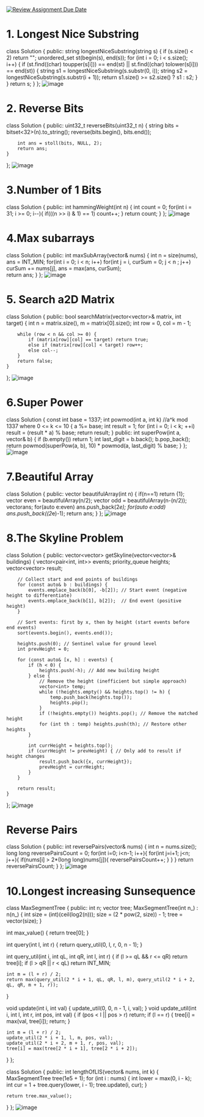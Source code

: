 [![Review Assignment Due Date](https://classroom.github.com/assets/deadline-readme-button-22041afd0340ce965d47ae6ef1cefeee28c7c493a6346c4f15d667ab976d596c.svg)](https://classroom.github.com/a/6wGdpkN5)
# 1. Longest Nice Substring
class Solution 
{
public:
string longestNiceSubstring(string s) {
        if (s.size() < 2) return "";
        unordered_set<char> st(begin(s), end(s));
        for (int i = 0; i < s.size(); i++) {
             if (st.find((char) toupper(s[i])) == end(st) || st.find((char) tolower(s[i])) == end(st)) {
                string s1 = longestNiceSubstring(s.substr(0, i));
                string s2 = longestNiceSubstring(s.substr(i + 1));
                return s1.size() >= s2.size() ? s1 : s2;
            }
        }
        return s;
    }
};
![image](https://github.com/user-attachments/assets/e607dd4e-587d-4c79-b3d9-a7da0cc9e519)

# 2. Reverse Bits
class Solution {
public:
    uint32_t reverseBits(uint32_t n) 
    {
        string bits = bitset<32>(n).to_string();
        reverse(bits.begin(), bits.end());

        int ans = stoll(bits, NULL, 2);
        return ans;
    }
};
![image](https://github.com/user-attachments/assets/34ec4029-7345-423f-a577-f4635cb7d5fa)
# 3.Number of 1 Bits
class Solution {
public:
    int hammingWeight(int n) {
        int count = 0;
        for(int i = 31; i >= 0; i--){
            if(((n >> i) & 1) == 1)
                count++;
        }
        return count;
    }
};
![image](https://github.com/user-attachments/assets/1cfcb68c-a242-4d3e-8fbe-424bbb271035)
# 4.Max subarrays
class Solution {
public:
    int maxSubArray(vector<int>& nums) {
        int n = size(nums), ans = INT_MIN;
        for(int i = 0; i < n; i++) 
            for(int j = i, curSum = 0; j < n ; j++) 
                curSum += nums[j],
                ans = max(ans, curSum);        
        return ans;
    }
};
![image](https://github.com/user-attachments/assets/a7596d07-ed18-4bcc-9216-425a94acd68f)
# 5. Search a2D Matrix
class Solution {
public:
    bool searchMatrix(vector<vector<int>>& matrix, int target) {
        int n = matrix.size(), m = matrix[0].size();
        int row = 0, col = m - 1; 

        while (row < n && col >= 0) {
            if (matrix[row][col] == target) return true;
            else if (matrix[row][col] < target) row++; 
            else col--;
        }
        return false;
    }
};
![image](https://github.com/user-attachments/assets/bd571ddd-9eee-477c-aa54-04f1f98be12c)
# 6.Super Power
class Solution {
    const int base = 1337;
    int powmod(int a, int k) //a^k mod 1337 where 0 <= k <= 10
    {
        a %= base;
        int result = 1;
        for (int i = 0; i < k; ++i)
            result = (result * a) % base;
        return result;
    }
public:
    int superPow(int a, vector<int>& b) {
        if (b.empty()) return 1;
        int last_digit = b.back();
        b.pop_back();
        return powmod(superPow(a, b), 10) * powmod(a, last_digit) % base;
    }
};
![image](https://github.com/user-attachments/assets/b733c8cf-50a1-4679-9033-b859f30a5bae)
# 7.Beautiful Array
class Solution {
public:
    vector<int> beautifulArray(int n) {
        if(n==1)
            return {1};
        vector<int> even = beautifulArray(n/2);
        vector<int> odd = beautifulArray(n-(n/2));
        vector<int>ans;
        for(auto e:even)
            ans.push_back(2*e);
        for(auto e:odd)
            ans.push_back((2*e)-1);
        return ans;
    }
};
![image](https://github.com/user-attachments/assets/49a2a3c1-970a-4dc7-95a2-e62f3ac35a9a)






# 8.The Skyline Problem
class Solution {
public:
    vector<vector<int>> getSkyline(vector<vector<int>>& buildings) {
        vector<pair<int, int>> events;
        priority_queue<int> heights;
        vector<vector<int>> result;
        
        // Collect start and end points of buildings
        for (const auto& b : buildings) {
            events.emplace_back(b[0], -b[2]); // Start event (negative height to differentiate)
            events.emplace_back(b[1], b[2]);  // End event (positive height)
        }
        
        // Sort events: first by x, then by height (start events before end events)
        sort(events.begin(), events.end());

        heights.push(0); // Sentinel value for ground level
        int prevHeight = 0;
        
        for (const auto& [x, h] : events) {
            if (h < 0) {
                heights.push(-h); // Add new building height
            } else {
                // Remove the height (inefficient but simple approach)
                vector<int> temp;
                while (!heights.empty() && heights.top() != h) {
                    temp.push_back(heights.top());
                    heights.pop();
                }
                if (!heights.empty()) heights.pop(); // Remove the matched height
                for (int th : temp) heights.push(th); // Restore other heights
            }
            
            int currHeight = heights.top();
            if (currHeight != prevHeight) { // Only add to result if height changes
                result.push_back({x, currHeight});
                prevHeight = currHeight;
            }
        }
        
        return result;
    }
};
![image](https://github.com/user-attachments/assets/c9f28496-1a7c-4ace-94a6-f7902fe7e754)
# Reverse Pairs
class Solution {
public:
    int reversePairs(vector<int>& nums) {
        int n = nums.size();
        long long reversePairsCount = 0;
        for(int i=0; i<n-1; i++){
            for(int j=i+1; j<n; j++){
                if(nums[i] > 2*(long long)nums[j]){
                    reversePairsCount++;
                }
            }
        }
        return reversePairsCount;
    }
};
![image](https://github.com/user-attachments/assets/08df894a-e076-48bd-bce1-9a1312746f87)
# 10.Longest increasing Sunsequence
class MaxSegmentTree {
 public:
  int n;
  vector<int> tree;
  MaxSegmentTree(int n_) : n(n_) {
    int size = (int)(ceil(log2(n)));
    size = (2 * pow(2, size)) - 1;
    tree = vector<int>(size);
  }
  
  int max_value() { return tree[0]; }

  int query(int l, int r) { return query_util(0, l, r, 0, n - 1); }

  int query_util(int i, int qL, int qR, int l, int r) {
    if (l >= qL && r <= qR) return tree[i];
    if (l > qR || r < qL) return INT_MIN;

    int m = (l + r) / 2;
    return max(query_util(2 * i + 1, qL, qR, l, m), query_util(2 * i + 2, qL, qR, m + 1, r));
  }

  void update(int i, int val) { update_util(0, 0, n - 1, i, val); }
  void update_util(int i, int l, int r, int pos, int val) {
    if (pos < l || pos > r) return;
    if (l == r) {
      tree[i] = max(val, tree[i]);
      return;
    }

    int m = (l + r) / 2;
    update_util(2 * i + 1, l, m, pos, val);
    update_util(2 * i + 2, m + 1, r, pos, val);
    tree[i] = max(tree[2 * i + 1], tree[2 * i + 2]);
  }
};

class Solution {
 public:
  int lengthOfLIS(vector<int>& nums, int k) {
    MaxSegmentTree tree(1e5 + 1);
    for (int i : nums) {
      int lower = max(0, i - k);
      int cur = 1 + tree.query(lower, i - 1);
      tree.update(i, cur);
    }

    return tree.max_value();
  }
};
![image](https://github.com/user-attachments/assets/818a3b1d-6162-4a30-b402-74cc82a66ddb)


